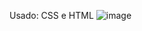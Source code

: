 Usado: CSS e HTML
![image](https://github.com/user-attachments/assets/1109c460-58c6-406e-bff7-ca986e92026f)
